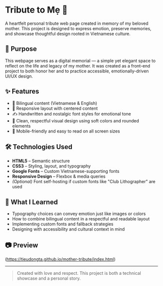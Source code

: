 # Tribute to Mẹ 🌸

A heartfelt personal tribute web page created in memory of my beloved mother. This project is designed to express emotion, preserve memories, and showcase thoughtful design rooted in Vietnamese culture.

## 🌺 Purpose

This webpage serves as a digital memorial — a simple yet elegant space to reflect on the life and legacy of my mother. It was created as a front-end project to both honor her and to practice accessible, emotionally-driven UI/UX design.

## ✨ Features

- 📝 Bilingual content (Vietnamese & English)
- 💠 Responsive layout with centered content
- ✍️ Handwritten and nostalgic font styles for emotional tone
- 🎨 Clean, respectful visual design using soft colors and rounded elements
- 📱 Mobile-friendly and easy to read on all screen sizes

## 🛠 Technologies Used

- **HTML5** – Semantic structure
- **CSS3** – Styling, layout, and typography
- **Google Fonts** – Custom Vietnamese-supporting fonts
- **Responsive Design** – Flexbox & media queries
- *(Optional)* Font self-hosting if custom fonts like "Club Lithographer" are used

## 🧠 What I Learned

- Typography choices can convey emotion just like images or colors
- How to combine bilingual content in a respectful and readable layout
- Implementing custom fonts and fallback strategies
- Designing with accessibility and cultural context in mind

## 📷 Preview

(https://tieudongta.github.io/mother-tribute/index.html)

---

> Created with love and respect. This project is both a technical showcase and a personal story.

